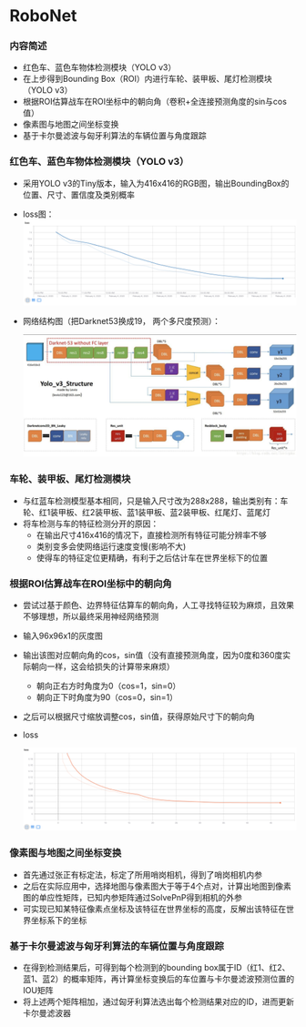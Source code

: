 # RoboNet



### 内容简述

* 红色车、蓝色车物体检测模块（YOLO v3）
* 在上步得到Bounding Box（ROI）内进行车轮、装甲板、尾灯检测模块（YOLO v3）
* 根据ROI估算战车在ROI坐标中的朝向角（卷积+全连接预测角度的sin与cos值）
* 像素图与地图之间坐标变换
* 基于卡尔曼滤波与匈牙利算法的车辆位置与角度跟踪

### 红色车、蓝色车物体检测模块（YOLO v3）

* 采用YOLO v3的Tiny版本，输入为416x416的RGB图，输出BoundingBox的位置、尺寸、置信度及类别概率

* loss图：![image-20200218230134551](pics/loss_for_rb_car_detection.png)

* 网络结构图（把Darknet53换成19， 两个多尺度预测）：

  ![image-20200218231947277](pics/Yolo_v3_Structure.png)

### 车轮、装甲板、尾灯检测模块

* 与红蓝车检测模型基本相同，只是输入尺寸改为288x288，输出类别有：车轮、红1装甲板、红2装甲板、蓝1装甲板、蓝2装甲板、红尾灯、蓝尾灯
* 将车检测与车的特征检测分开的原因：
  * 在输出尺寸416x416的情况下，直接检测所有特征可能分辨率不够
  * 类别变多会使网络运行速度变慢(影响不大)
  * 使得车的特征定位更精确，有利于之后估计车在世界坐标下的位置

### 根据ROI估算战车在ROI坐标中的朝向角

* 尝试过基于颜色、边界特征估算车的朝向角，人工寻找特征较为麻烦，且效果不够理想，所以最终采用神经网络预测

* 输入96x96x1的灰度图

* 输出该图对应朝向角的cos，sin值（没有直接预测角度，因为0度和360度实际朝向一样，这会给损失的计算带来麻烦）

  * 朝向正右方时角度为0（cos=1，sin=0）
  * 朝向正下时角度为90（cos=0，sin=1）

* 之后可以根据尺寸缩放调整cos，sin值，获得原始尺寸下的朝向角

* loss

  ![image-20200218233139320](pics/loss_for_angle_estimation.png)

### 像素图与地图之间坐标变换

* 首先通过张正有标定法，标定了所用哨岗相机，得到了哨岗相机内参
* 之后在实际应用中，选择地图与像素图大于等于4个点对，计算出地图到像素图的单应性矩阵，已知内参矩阵通过SolvePnP得到相机的外参
* 可实现已知某特征像素点坐标及该特征在世界坐标的高度，反解出该特征在世界坐标系下的坐标

### 基于卡尔曼滤波与匈牙利算法的车辆位置与角度跟踪

* 在得到检测结果后，可得到每个检测到的bounding box属于ID（红1、红2、蓝1、蓝2）的概率矩阵，再计算坐标变换后的车位置与卡尔曼滤波预测位置的IOU矩阵
* 将上述两个矩阵相加，通过匈牙利算法选出每个检测结果对应的ID，进而更新卡尔曼滤波器